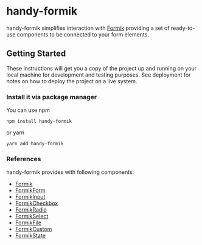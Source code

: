 # handy-formik

handy-formik simplifies interaction with [Formik](https://github.com/jaredpalmer/formik) providing a set of ready-to-use components to be connected to your form elements.

## Getting Started

These instructions will get you a copy of the project up and running on your local machine for development and testing purposes. See deployment for notes on how to deploy the project on a live system.

### Install it via package manager

You can use npm
```
npm install handy-formik
```

or yarn
```
yarn add handy-formik
```

### References

handy-formik provides with following components:

* [Formik](https://github.com/web-worddoc/handy-formik/tree/dev/src/Formik)
* [FormikForm](https://github.com/web-worddoc/handy-formik/tree/dev/src/FormikForm)
* [FormikInput](https://github.com/web-worddoc/handy-formik/tree/dev/src/FormikInput)
* [FormikCheckbox](https://github.com/web-worddoc/handy-formik/tree/dev/src/FormikCheckbox)
* [FormikRadio](https://github.com/web-worddoc/handy-formik/tree/dev/src/FormikRadio)
* [FormikSelect](https://github.com/web-worddoc/handy-formik/tree/dev/src/FormikSelect)
* [FormikFile](https://github.com/web-worddoc/handy-formik/tree/dev/src/FormikFile)
* [FormikCustom](https://github.com/web-worddoc/handy-formik/tree/dev/src/FormikCustom)
* [FormikState](https://github.com/web-worddoc/handy-formik/tree/dev/src/FormikState)
